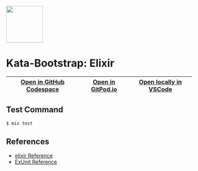 
<img width="100px" src="https://cdn.jsdelivr.net/gh/devicons/devicon/icons/elixir/elixir-original.svg" /></a>
# Kata-Bootstrap: Elixir

| [Open in GitHub Codespace](https://github.com/codespaces/new?hide_repo_select=true&repo=rradczewski%2Fkata-bootstraps&ref=elixir) | [Open in GitPod.io](https://gitpod.io/#https://github.com/rradczewski/kata-bootstraps/tree/elixir) | [Open locally in VSCode](https://rradczewski.github.io/kata-bootstraps/redirect.html?url=vscode%3A%2F%2Fvscode.git%2Fclone%3Furl%3Dhttps%253A%252F%252Fgithub.com%252Frradczewski%252Fkata-bootstraps.git%26ref%3Delixir) |
|---|---|---|

## Test Command

```sh
$ mix test
```

## References

- [elixir Reference](https://elixir-lang.org/docs.html)
- [ExUnit Reference](https://hexdocs.pm/ex_unit/ExUnit.html)
